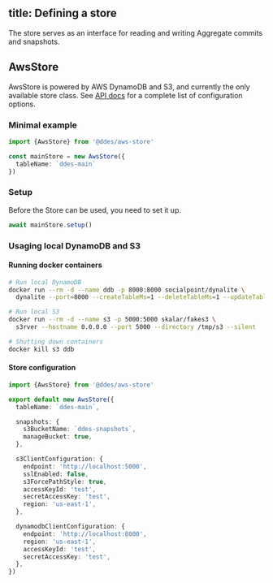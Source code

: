 title: Defining a store
---

The store serves as an interface for reading and writing Aggregate commits and snapshots.

## AwsStore

AwsStore is powered by AWS DynamoDB and S3, and currently the only available store class.
See [API docs](https://s3-eu-west-1.amazonaws.com/ddes-docs/latest/classes/_ddes_aws_store.awsstore.html) for a complete list of configuration options.

### Minimal example

```typescript
import {AwsStore} from '@ddes/aws-store'

const mainStore = new AwsStore({
  tableName: `ddes-main`
})
```

### Setup

Before the Store can be used, you need to set it up.

```typescript
await mainStore.setup()
```

### Usaging local DynamoDB and S3

#### Running docker containers

```bash
# Run local DynamoDB
docker run --rm -d --name ddb -p 8000:8000 socialpoint/dynalite \
  dynalite --port=8000 --createTableMs=1 --deleteTableMs=1 --updateTableMs=1

# Run local S3
docker run --rm -d --name s3 -p 5000:5000 skalar/fakes3 \
  s3rver --hostname 0.0.0.0 --port 5000 --directory /tmp/s3 --silent

# Shutting down containers
docker kill s3 ddb
```

#### Store configuration
```typescript
import {AwsStore} from '@ddes/aws-store'

export default new AwsStore({
  tableName: `ddes-main`,

  snapshots: {
    s3BucketName: `ddes-snapshots`,
    manageBucket: true,
  },

  s3ClientConfiguration: {
    endpoint: 'http://localhost:5000',
    sslEnabled: false,
    s3ForcePathStyle: true,
    accessKeyId: 'test',
    secretAccessKey: 'test',
    region: 'us-east-1',
  },

  dynamodbClientConfiguration: {
    endpoint: 'http://localhost:8000',
    region: 'us-east-1',
    accessKeyId: 'test',
    secretAccessKey: 'test',
  },
})
```
